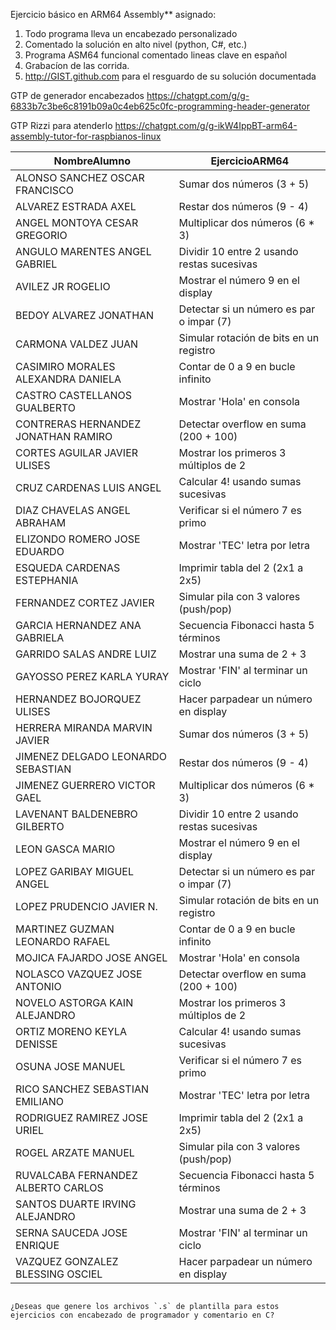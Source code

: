 
Ejercicio básico en ARM64 Assembly** asignado:


1. Todo programa lleva un encabezado personalizado
2. Comentado la solución en alto nivel (python, C#, etc.)
3. Programa ASM64 funcional comentado lineas clave en español
4. Grabacíon de las corrida.
5. http://GIST.github.com para el resguardo de su solución documentada


GTP de generador encabezados
https://chatgpt.com/g/g-6833b7c3be6c8191b09a0c4eb625c0fc-programming-header-generator


GTP Rizzi para atenderlo
https://chatgpt.com/g/g-ikW4IppBT-arm64-assembly-tutor-for-raspbianos-linux


| NombreAlumno                           | EjercicioARM64                                |
|----------------------------------------|-----------------------------------------------|
| ALONSO SANCHEZ OSCAR FRANCISCO         | Sumar dos números (3 + 5)                      |
| ALVAREZ ESTRADA AXEL                   | Restar dos números (9 - 4)                     |
| ANGEL MONTOYA CESAR GREGORIO          | Multiplicar dos números (6 * 3)                |
| ANGULO MARENTES ANGEL GABRIEL         | Dividir 10 entre 2 usando restas sucesivas     |
| AVILEZ JR  ROGELIO                     | Mostrar el número 9 en el display              |
| BEDOY ALVAREZ JONATHAN                 | Detectar si un número es par o impar (7)       |
| CARMONA VALDEZ JUAN                    | Simular rotación de bits en un registro        |
| CASIMIRO MORALES ALEXANDRA DANIELA    | Contar de 0 a 9 en bucle infinito              |
| CASTRO CASTELLANOS GUALBERTO          | Mostrar 'Hola' en consola                      |
| CONTRERAS HERNANDEZ JONATHAN RAMIRO   | Detectar overflow en suma (200 + 100)          |
| CORTES AGUILAR JAVIER ULISES          | Mostrar los primeros 3 múltiplos de 2          |
| CRUZ CARDENAS LUIS ANGEL              | Calcular 4! usando sumas sucesivas             |
| DIAZ CHAVELAS ANGEL ABRAHAM           | Verificar si el número 7 es primo              |
| ELIZONDO ROMERO JOSE EDUARDO          | Mostrar 'TEC' letra por letra                  |
| ESQUEDA CARDENAS ESTEPHANIA           | Imprimir tabla del 2 (2x1 a 2x5)                |
| FERNANDEZ CORTEZ JAVIER               | Simular pila con 3 valores (push/pop)          |
| GARCIA HERNANDEZ ANA GABRIELA         | Secuencia Fibonacci hasta 5 términos           |
| GARRIDO SALAS ANDRE LUIZ              | Mostrar una suma de 2 + 3                      |
| GAYOSSO PEREZ KARLA YURAY             | Mostrar 'FIN' al terminar un ciclo             |
| HERNANDEZ BOJORQUEZ ULISES            | Hacer parpadear un número en display           |
| HERRERA MIRANDA MARVIN JAVIER         | Sumar dos números (3 + 5)                      |
| JIMENEZ DELGADO LEONARDO SEBASTIAN    | Restar dos números (9 - 4)                     |
| JIMENEZ GUERRERO VICTOR GAEL          | Multiplicar dos números (6 * 3)                |
| LAVENANT BALDENEBRO GILBERTO          | Dividir 10 entre 2 usando restas sucesivas     |
| LEON GASCA MARIO                      | Mostrar el número 9 en el display              |
| LOPEZ GARIBAY MIGUEL ANGEL            | Detectar si un número es par o impar (7)       |
| LOPEZ PRUDENCIO JAVIER N.             | Simular rotación de bits en un registro        |
| MARTINEZ GUZMAN LEONARDO RAFAEL       | Contar de 0 a 9 en bucle infinito              |
| MOJICA FAJARDO JOSE ANGEL             | Mostrar 'Hola' en consola                      |
| NOLASCO VAZQUEZ JOSE ANTONIO          | Detectar overflow en suma (200 + 100)          |
| NOVELO ASTORGA KAIN ALEJANDRO         | Mostrar los primeros 3 múltiplos de 2          |
| ORTIZ MORENO KEYLA DENISSE            | Calcular 4! usando sumas sucesivas             |
| OSUNA  JOSE MANUEL                    | Verificar si el número 7 es primo              |
| RICO SANCHEZ SEBASTIAN EMILIANO       | Mostrar 'TEC' letra por letra                  |
| RODRIGUEZ RAMIREZ JOSE URIEL          | Imprimir tabla del 2 (2x1 a 2x5)                |
| ROGEL ARZATE MANUEL                   | Simular pila con 3 valores (push/pop)          |
| RUVALCABA FERNANDEZ ALBERTO CARLOS    | Secuencia Fibonacci hasta 5 términos           |
| SANTOS DUARTE IRVING ALEJANDRO        | Mostrar una suma de 2 + 3                      |
| SERNA SAUCEDA JOSE ENRIQUE            | Mostrar 'FIN' al terminar un ciclo             |
| VAZQUEZ GONZALEZ BLESSING OSCIEL      | Hacer parpadear un número en display           |
```

¿Deseas que genere los archivos `.s` de plantilla para estos ejercicios con encabezado de programador y comentario en C?

